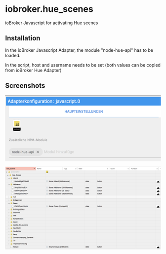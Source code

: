 # iobroker.hue_scenes
ioBroker Javascript for activating Hue scenes

## Installation
In the ioBroker Javascript Adapter, the module "node-hue-api" has to be loaded.

In the script, host and username needs to be set (both values can be copied from ioBroker Hue Adapter)

## Screenshots
![node-hue-api](node-hue-api.png)

![objects](screenshot.png)
